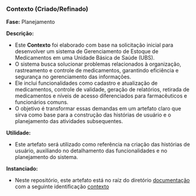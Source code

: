 ### **Contexto (Criado/Refinado)**

**Fase:** Planejamento  

**Descrição:**  

- Este **Contexto** foi elaborado com base na solicitação inicial para desenvolver um sistema de Gerenciamento de Estoque de Medicamentos em uma Unidade Básica de Saúde (UBS).  
- O sistema busca solucionar problemas relacionados à organização, rastreamento e controle de medicamentos, garantindo eficiência e segurança no gerenciamento das informações.  
- Ele inclui funcionalidades como cadastro e atualização de medicamentos, controle de validade, geração de relatórios, retirada de medicamentos e níveis de acesso diferenciados para farmacêuticos e funcionários comuns.  
- O objetivo é transformar essas demandas em um artefato claro que sirva como base para a construção das histórias de usuário e o planejamento das atividades subsequentes.  

**Utilidade:**  

- Este artefato será utilizado como referência na criação das histórias de usuário, auxiliando no detalhamento das funcionalidades e no planejamento do sistema.  

**Instanciado:**  

- Neste repositório, este artefato está no raíz do diretório [documentação](/documentacao/) com a seguinte identificação [contexto](/documentacao/escopo.md)

